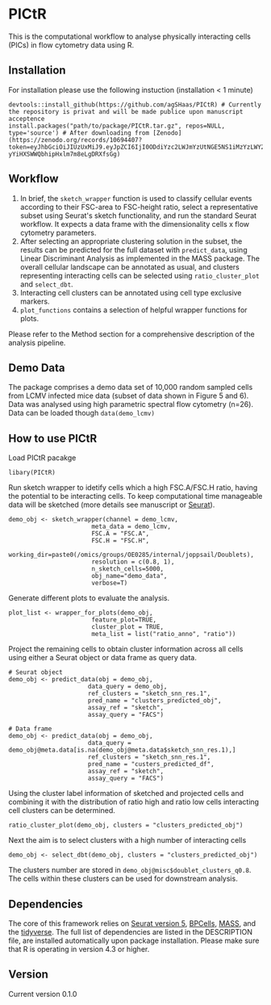# PICtR

This is the computational workflow to analyse physically interacting cells (PICs) in flow cytometry data using R.  

## Installation
For installation please use the following instuction (installation < 1 minute)
```
devtools::install_github(https://github.com/agSHaas/PICtR) # Currently the repository is privat and will be made publice upon manuscript acceptence
install.packages("path/to/package/PICtR.tar.gz", repos=NULL, type='source') # After downloading from [Zenodo](https://zenodo.org/records/10694407?token=eyJhbGciOiJIUzUxMiJ9.eyJpZCI6IjI0ODdiYzc2LWJmYzUtNGE5NS1iMzYzLWY2ZmU5Mzg4MzVmMCIsImRhdGEiOnt9LCJyYW5kb20iOiJlMDdiY2I0MDQzMGE3ZWE3NThiNzc2NGIwMGMzOWQ3MiJ9.rGbkSQ0fvx7ElMbD9HjXLtzen5qcfPonIpTXR1zdrdFQc5yBw5cthsn-yYiHXSWWQbhipHxlm7m8eLgDRXfsGg)
``` 

## Workflow  
  
1. In brief, the `sketch_wrapper` function is used to classify cellular events according to their FSC-area to FSC-height ratio, select a representative subset using Seurat's sketch functionality, and run the standard Seurat workflow. It expects a data frame with the dimensionality cells x flow cytometry parameters.  
2. After selecting an appropriate clustering solution in the subset, the results can be predicted for the full dataset with `predict_data`, using Linear Discriminant Analysis as implemented in the MASS package. The overall cellular landscape can be annotated as usual, and clusters representing interacting cells can be selected using `ratio_cluster_plot` and `select_dbt`.
3. Interacting cell clusters can be annotated using cell type exclusive markers. 
4. `plot_functions` contains a selection of helpful wrapper functions for plots.

Please refer to the Method section for a comprehensive description of the analysis pipeline. 

## Demo Data

The package comprises a demo data set of 10,000 random sampled cells from LCMV infected mice data (subset of data shown in Figure 5 and 6). Data was analysed using high parametric spectral flow cytometry (n=26). Data can be loaded though `data(demo_lcmv)`

## How to use PICtR

Load PICtR pacakge
```
libary(PICtR)
```

Run sketch wrapper to idetify cells which a high FSC.A/FSC.H ratio, having the potential to be interacting cells. To keep computational time manageable data will be sketched (more details see manuscript or [Seurat](https://satijalab.org/seurat/articles/seurat5_sketch_analysis)).
```
demo_obj <- sketch_wrapper(channel = demo_lcmv,
                       meta_data = demo_lcmv,
                       FSC.A = "FSC.A", 
                       FSC.H = "FSC.H", 
                       working_dir=paste0(/omics/groups/OE0285/internal/joppsail/Doublets),
                       resolution = c(0.8, 1),
                       n_sketch_cells=5000,
                       obj_name="demo_data",
                       verbose=T)
```

Generate different plots to evaluate the analysis.
```
plot_list <- wrapper_for_plots(demo_obj, 
                       feature_plot=TRUE,
                       cluster_plot = TRUE,
                       meta_list = list("ratio_anno", "ratio"))
```  

Project the remaining cells to obtain cluster information across all cells using either a Seurat object or data frame as query data.
```
# Seurat object
demo_obj <- predict_data(obj = demo_obj, 
                      data_query = demo_obj, 
                      ref_clusters = "sketch_snn_res.1",
                      pred_name = "clusters_predicted_obj",
                      assay_ref = "sketch", 
                      assay_query = "FACS")
                      
# Data frame
demo_obj <- predict_data(obj = demo_obj, 
                      data_query = demo_obj@meta.data[is.na(demo_obj@meta.data$sketch_snn_res.1),] 
                      ref_clusters = "sketch_snn_res.1",
                      pred_name = "custers_predicted_df",
                      assay_ref = "sketch", 
                      assay_query = "FACS")
```

Using the cluster label information of sketched and projected cells and combining it with the distribution of ratio high and ratio low cells interacting cell clusters can be determined. 

```
ratio_cluster_plot(demo_obj, clusters = "clusters_predicted_obj")
```
Next the aim is to select clusters with a high number of interacting cells 
```
demo_obj <- select_dbt(demo_obj, clusters = "clusters_predicted_obj")
```
The clusters number are stored in `demo_obj@misc$doublet_clusters_q0.8`. The cells within these clusters can be used for downstream analysis.

## Dependencies

The core of this framework relies on [Seurat version 5](https://github.com/satijalab/seurat), [BPCells](https://github.com/bnprks/BPCells), [MASS](https://cran.r-project.org/web/packages/MASS/index.html), and the [tidyverse](https://www.tidyverse.org/). The full list of dependencies are listed in the DESCRIPTION file, are installed automatically upon package installation.  Please make sure that R is operating in version 4.3 or higher. 

## Version 

Current version 0.1.0